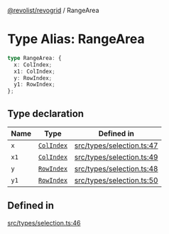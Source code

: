 [@revolist/revogrid](README.md) / RangeArea

# Type Alias: RangeArea

```ts
type RangeArea: {
  x: ColIndex;
  x1: ColIndex;
  y: RowIndex;
  y1: RowIndex;
};
```

## Type declaration

| Name | Type | Defined in |
| ------ | ------ | ------ |
| `x` | [`ColIndex`](TypeAlias.ColIndex.md) | [src/types/selection.ts:47](https://github.com/revolist/revogrid/blob/ff1c29109648eb0543e674392be7b9af90d92acc/src/types/selection.ts#L47) |
| `x1` | [`ColIndex`](TypeAlias.ColIndex.md) | [src/types/selection.ts:49](https://github.com/revolist/revogrid/blob/ff1c29109648eb0543e674392be7b9af90d92acc/src/types/selection.ts#L49) |
| `y` | [`RowIndex`](TypeAlias.RowIndex.md) | [src/types/selection.ts:48](https://github.com/revolist/revogrid/blob/ff1c29109648eb0543e674392be7b9af90d92acc/src/types/selection.ts#L48) |
| `y1` | [`RowIndex`](TypeAlias.RowIndex.md) | [src/types/selection.ts:50](https://github.com/revolist/revogrid/blob/ff1c29109648eb0543e674392be7b9af90d92acc/src/types/selection.ts#L50) |

## Defined in

[src/types/selection.ts:46](https://github.com/revolist/revogrid/blob/ff1c29109648eb0543e674392be7b9af90d92acc/src/types/selection.ts#L46)
